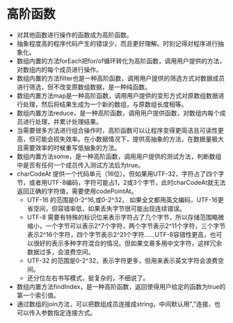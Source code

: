 # 高阶函数
* 对其他函数进行操作的函数成为高阶函数。
* 抽象程度高的程序代码产生的错误少，而且更好理解。时刻记得对程序进行抽象化。
* 数组内置的方法forEach把for/of循环转化为高阶函数，调用用户提供的方法，对数组内的每个成员进行操作。
* 数组内置的方法filter也是一种高阶函数，调用用户提供的筛选方式对数据成员进行筛选，但不改变原数组数据，是一种纯函数。
* 数组内置方法map是一种高阶函数，调用用户提供的变形方式对原数组数据进行处理，然后将结果生成为一个新的数组，与原数组长度相等。
* 数组内置方法reduce，是一种高阶函数，调用用户提供函数，对数组内每个成员进行处理，并累计处理结果。
* 当需要很多方法进行组合操作时，高阶函数可以让程序变得更简洁且可读性更高，但可能会损失效率。在小数据情况下，提供高抽象的方法，在数据量极大且需要效率的时候重写低抽象的方法。
* 数组内置方法some，是一种高阶函数，调用用户提供的测试方法，判断数组中是否有任何一个成员传入测试方法后为true。
* charCodeAt 提供一个代码单元（16位）。但如果用UTF-32，字符占了四个字节，或者用UTF-8编码，字符可能占1，2或3个字节，此时charCodeAt就无法返回正确的字符值，需要使用codePointAt。
    * UTF-16 的范围是0-2^16,或0-2^32， 如果全文都用英文编码，UTF-16更省空间，但容错率低，如果丢失字节很可能出现连续错误。
    * UTF-8 需要有特殊的标识位来表示字符占了几个字节，所以存储范围略微缩小，一个字节可以表示2^7个字符，两个字节表示2^11个字符，三个字节表示2^16个字符，四个字节表示2^21个字符……UTF-8容错性更高，也可以很好的表示多种字符混合的情况。但如果文章多用中文字符，这样冗余数据过多，会浪费空间。
    * UTF-32 的范围是0-2^32，表示字符更多，但用来表示英文字符会浪费空间。
    * 还分位左右书写模式，挺复杂的，不细说了。
* 数组内置方法findIndex，是一种高阶函数，返回使得用户给定的函数为true的第一个索引值。
* 通过数组的join方法，可以把数组成员连接成string，中间默认用","连接，也可以传入参数指定连接方式。
